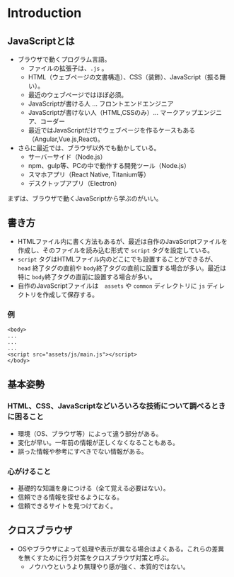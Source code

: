 # Introduction

## JavaScriptとは

- ブラウザで動くプログラム言語。
  - ファイルの拡張子は、`.js` 。
  - HTML（ウェブページの文書構造）、CSS（装飾）、JavaScript（振る舞い）。
  - 最近のウェブページではほぼ必須。
  - JavaScriptが書ける人 ... フロントエンドエンジニア
  - JavaScriptが書けない人（HTML,CSSのみ）... マークアップエンジニア、コーダー
  - 最近ではJavaScriptだけでウェブページを作るケースもある（Angular,Vue.js,React)。
- さらに最近では、ブラウザ以外でも動かしている。
  - サーバーサイド（Node.js）
  - npm、gulp等、PCの中で動作する開発ツール（Node.js）
  - スマホアプリ（React Native, Titanium等）
  - デスクトップアプリ（Electron）

まずは、ブラウザで動くJavaScriptから学ぶのがいい。

## 書き方

- HTMLファイル内に書く方法もあるが、最近は自作のJavaScriptファイルを作成し、そのファイルを読み込む形式で `script` タグを設定している。
- `script` タグはHTMLファイル内のどこにでも設置することができるが、 `head` 終了タグの直前や `body`終了タグの直前に設置する場合が多い。最近は特に `body`終了タグの直前に設置する場合が多い。
- 自作のJavaScriptファイルは　`assets` や `common` ディレクトリに `js` ディレクトリを作成して保存する。

### 例

    <body>
    ...
    ...
    ...
    <script src="assets/js/main.js"></script>
    </body>

## 基本姿勢

### HTML、CSS、JavaScriptなどいろいろな技術について調べるときに困ること

- 環境（OS、ブラウザ等）によって違う部分がある。
- 変化が早い。一年前の情報が正しくなくなることもある。
- 誤った情報や参考にすべきでない情報がある。

### 心がけること

- 基礎的な知識を身につける（全て覚える必要はない）。
- 信頼できる情報を探せるようになる。
- 信頼できるサイトを見つけておく。

## クロスブラウザ

- OSやブラウザによって処理や表示が異なる場合はよくある。これらの差異を無くすために行う対策をクロスブラウザ対策と呼ぶ。
  - ノウハウというより無理やり感が強く、本質的ではない。